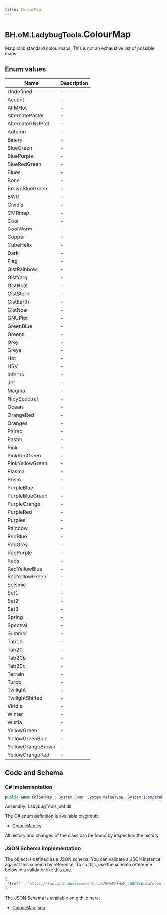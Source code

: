 ```yaml
---
title: ColourMap
---
```


# <small>BH.oM.LadybugTools.</small>**ColourMap**

Matplotlib standard colourmaps. This is not an exhaustive list of possible maps.

## Enum values

| Name            | Description                                                    |
|-----------------|----------------------------------------------------------------|
| Undefined |  -  |
| Accent |  -  |
| AFMHot |  -  |
| AlternatePastel |  -  |
| AlternateGNUPlot |  -  |
| Autumn |  -  |
| Binary |  -  |
| BlueGreen |  -  |
| BluePurple |  -  |
| BlueRedGreen |  -  |
| Blues |  -  |
| Bone |  -  |
| BrownBlueGreen |  -  |
| BWR |  -  |
| Cividis |  -  |
| CMRmap |  -  |
| Cool |  -  |
| CoolWarm |  -  |
| Copper |  -  |
| CubeHelix |  -  |
| Dark |  -  |
| Flag |  -  |
| GistRainbow |  -  |
| GistYarg |  -  |
| GistHeat |  -  |
| GistStern |  -  |
| GistEarth |  -  |
| GistNcar |  -  |
| GNUPlot |  -  |
| GreenBlue |  -  |
| Greens |  -  |
| Grey |  -  |
| Greys |  -  |
| Hot |  -  |
| HSV |  -  |
| Inferno |  -  |
| Jet |  -  |
| Magma |  -  |
| NipySpectral |  -  |
| Ocean |  -  |
| OrangeRed |  -  |
| Oranges |  -  |
| Paired |  -  |
| Pastel |  -  |
| Pink |  -  |
| PinkRedGreen |  -  |
| PinkYellowGreen |  -  |
| Plasma |  -  |
| Prism |  -  |
| PurpleBlue |  -  |
| PurpleBlueGreen |  -  |
| PurpleOrange |  -  |
| PurpleRed |  -  |
| Purples |  -  |
| Rainbow |  -  |
| RedBlue |  -  |
| RedGrey |  -  |
| RedPurple |  -  |
| Reds |  -  |
| RedYellowBlue |  -  |
| RedYellowGreen |  -  |
| Seismic |  -  |
| Set1 |  -  |
| Set2 |  -  |
| Set3 |  -  |
| Spring |  -  |
| Spectral |  -  |
| Summer |  -  |
| Tab10 |  -  |
| Tab20 |  -  |
| Tab20b |  -  |
| Tab20c |  -  |
| Terrain |  -  |
| Turbo |  -  |
| Twilight |  -  |
| TwilightShifted |  -  |
| Viridis |  -  |
| Winter |  -  |
| Wistia |  -  |
| YellowGreen |  -  |
| YellowGreenBlue |  -  |
| YellowOrangeBrown |  -  |
| YellowOrangeRed |  -  |


## Code and Schema

### C# implementation

``` C# title="C#"
public enum ColourMap : System.Enum, System.ValueType, System.IComparable, System.ISpanFormattable, System.IFormattable, System.IConvertible
```

Assembly: LadybugTools_oM.dll

The C# enum definition is available on github:

- [ColourMap.cs](https://github.com/BHoM/LadybugTools_Toolkit/blob/develop/LadybugTools_oM/Enum\ColourMaps.cs)

All history and changes of the class can be found by inspection the history.
### JSON Schema implementation

The object is defined as a JSON schema. You can validate a JSON instance against this schema by reference. To do this, use the schema reference below in a validator like [this one](https://www.jsonschemavalidator.net/).

``` json title="JSON Schema"
{
 "$ref" : "https://raw.githubusercontent.com/BHoM/BHoM_JSONSchema/develop/LadybugTools_oM/ColourMap.json"
}
```

The JSON Schema is available on github here:

- [ColourMap.json](https://github.com/BHoM/BHoM_JSONSchema/blob/develop/LadybugTools_oM/ColourMap.json)
